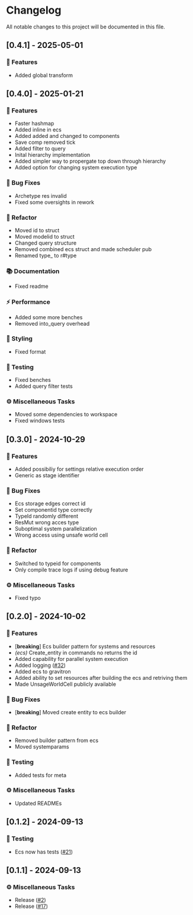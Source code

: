 # Changelog

All notable changes to this project will be documented in this file.

## [0.4.1] - 2025-05-01

### 🚀 Features

- Added global transform


## [0.4.0] - 2025-01-21

### 🚀 Features

- Faster hashmap
- Added inline in ecs
- Added added and changed to components
- Save comp removed tick
- Added filter to query
- Inital hierarchy implementation
- Added simpler way to propergate top down through hierarchy
- Added option for changing system execution type

### 🐛 Bug Fixes

- Archetype res invalid
- Fixed some oversights in rework

### 🚜 Refactor

- Moved id to struct
- Moved modelid to struct
- Changed query structure
- Removed combined ecs struct and made scheduler pub
- Renamed type_ to r#type

### 📚 Documentation

- Fixed readme

### ⚡ Performance

- Added some more benches
- Removed into_query overhead

### 🎨 Styling

- Fixed format

### 🧪 Testing

- Fixed benches
- Added query filter tests

### ⚙️ Miscellaneous Tasks

- Moved some dependencies to workspace
- Fixed windows tests


## [0.3.0] - 2024-10-29

### 🚀 Features

- Added possibiliy for settings relative execution order
- Generic as stage identifier

### 🐛 Bug Fixes

- Ecs storage edges correct id
- Set componentid type correctly
- TypeId randomly different
- ResMut wrong acces type
- Suboptimal system parallelization
- Wrong access using unsafe world cell

### 🚜 Refactor

- Switched to typeid for components
- Only compile trace logs if using debug feature

### ⚙️ Miscellaneous Tasks

- Fixed typo


## [0.2.0] - 2024-10-02

### 🚀 Features

- [**breaking**] Ecs builder pattern for systems and resources
- *(ecs)* Create_entity in commands no returns the id
- Added capability for parallel system execution
- Added logging ([#32](https://github.com/Profiidev/gravitron/pull/32))
- Added ecs to gravitron
- Added ability to set resources after building the ecs and retriving them
- Made UnsageWorldCell publicly available

### 🐛 Bug Fixes

- [**breaking**] Moved create entity to ecs builder

### 🚜 Refactor

- Removed builder pattern from ecs
- Moved systemparams

### 🧪 Testing

- Added tests for meta

### ⚙️ Miscellaneous Tasks

- Updated READMEs


## [0.1.2] - 2024-09-13

### 🧪 Testing

- Ecs now has tests ([#21](https://github.com/Profiidev/gravitron/pull/21))


## [0.1.1] - 2024-09-13

### ⚙️ Miscellaneous Tasks

- Release ([#2](https://github.com/Profiidev/gravitron/pull/2))
- Release ([#17](https://github.com/Profiidev/gravitron/pull/17))


